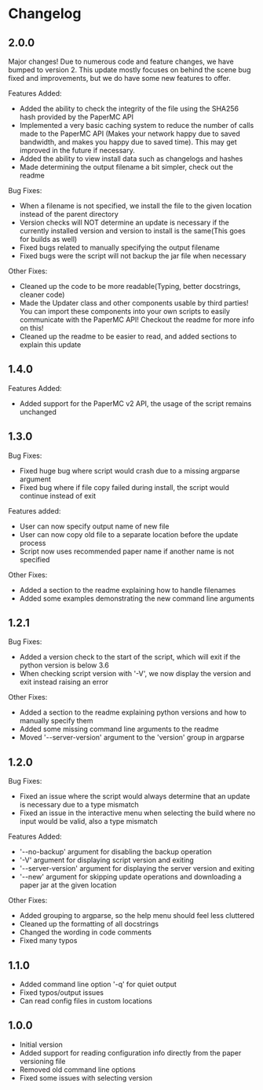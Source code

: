 # Changelog 

## 2.0.0

Major changes!
Due to numerous code and feature changes,
we have bumped to version 2.
This update mostly focuses on behind the scene bug 
fixed and improvements,
but we do have some new features to offer.

  Features Added:

  - Added the ability to check the integrity of the file using the SHA256 hash provided by the PaperMC API
  - Implemented a very basic caching system to reduce the number of calls made to the PaperMC API
      (Makes your network happy due to saved bandwidth, and makes you happy due to saved time).
      This may get improved in the future if necessary. 
  - Added the ability to view install data such as changelogs and hashes
  - Made determining the output filename a bit simpler, check out the readme

Bug Fixes:

  - When a filename is not specified, we install the file to the given location instead of the parent directory
  - Version checks will NOT determine an update is necessary if the currently installed version and 
      version to install is the same(This goes for builds as well)
  - Fixed bugs related to manually specifying the output filename
  - Fixed bugs were the script will not backup the jar file when necessary

Other Fixes:

  - Cleaned up the code to be more readable(Typing, better docstrings, cleaner code)
  - Made the Updater class and other components usable by third parties!
      You can import these components into your own scripts to easily communicate with the PaperMC API!
      Checkout the readme for more info on this!
  - Cleaned up the readme to be easier to read, and added sections to explain this update

## 1.4.0

Features Added:

  - Added support for the PaperMC v2 API, the usage of the script remains unchanged

## 1.3.0

  Bug Fixes:

   - Fixed huge bug where script would crash due to a missing argparse argument
   - Fixed bug where if file copy failed during install, the script would continue instead of exit

  Features added:

   - User can now specify output name of new file
   - User can now copy old file to a separate location before the update process
   - Script now uses recommended paper name if another name is not specified

  Other Fixes:

   - Added a section to the readme explaining how to handle filenames
   - Added some examples demonstrating the new command line arguments

## 1.2.1

  Bug Fixes:

   - Added a version check to the start of the script, which will exit if the python version is below 3.6
   - When checking script version with '-V', we now display the version and exit instead raising an error

  Other Fixes:

   - Added a section to the readme explaining python versions and how to manually specify them
   - Added some missing command line arguments to the readme
   - Moved '--server-version' argument to the 'version' group in argparse

## 1.2.0

  Bug Fixes:

  - Fixed an issue where the script would always determine that an update is necessary due to a type mismatch
  - Fixed an issue in the interactive menu when selecting the build where no input would be valid, also a type mismatch

  Features Added:

  - '--no-backup' argument for disabling the backup operation
  - '-V' argument for displaying script version and exiting
  - '--server-version' argument for displaying the server version and exiting
  - '--new' argument for skipping update operations and downloading a paper jar at the given location

  Other Fixes:

  - Added grouping to argparse, so the help menu should feel less cluttered
  - Cleaned up the formatting of all docstrings
  - Changed the wording in code comments
  - Fixed many typos

## 1.1.0

  - Added command line option '-q' for quiet output
  - Fixed typos/output issues
  - Can read config files in custom locations

## 1.0.0

  - Initial version
  - Added support for reading configuration info directly from the paper versioning file
  - Removed old command line options  
  - Fixed some issues with selecting version
